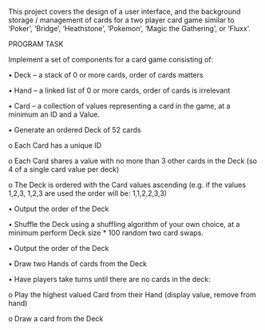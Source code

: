 This project covers the design of a user interface, and the background storage / management of cards for a two player card game similar to ‘Poker’, ‘Bridge’, ‘Heathstone’, ‘Pokemon’, ‘Magic the Gathering’, or ‘Fluxx’.

PROGRAM TASK

Implement a set of components for a card game consisting of:

•	Deck – a stack of 0 or more cards, order of cards matters

•	Hand – a linked list of 0 or more cards, order of cards is irrelevant

•	Card – a collection of values representing a card in the game, at a minimum an ID and a Value. 


•	Generate an ordered Deck of 52 cards

  o	  Each Card has a unique ID
  
  o	  Each Card shares a value with no more than 3 other cards in the Deck (so 4 of a single card value per deck)
  
  o	  The Deck is ordered with the Card values ascending (e.g. if the values 1,2,3, 1,2,3 are used the order will be: 1,1,2,2,3,3)
  
•	Output the order of the Deck

•	Shuffle the Deck using a shuffling algorithm of your own choice, at a minimum perform Deck size * 100 random two card swaps.

•	Output the order of the Deck

•	Draw two Hands of cards from the Deck

•	Have players take turns until there are no cards in the deck:

  o	  Play the highest valued Card from their Hand (display value, remove from hand)
  
  o	  Draw a card from the Deck

